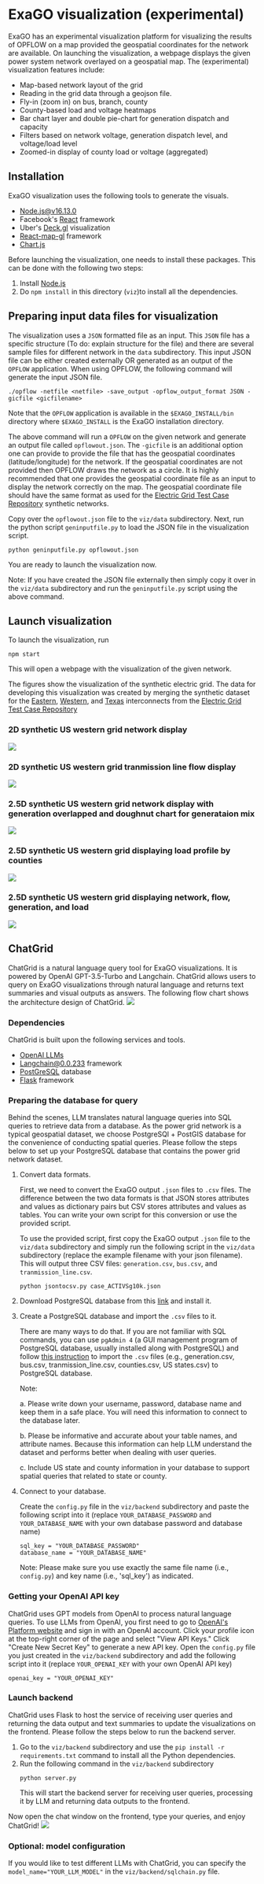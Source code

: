 # ExaGO visualization (experimental)
ExaGO has an experimental visualization platform for visualizing the results of OPFLOW on a map provided the geospatial coordinates for the network are available. On launching the visualization, a webpage displays the given power system network overlayed on a geospatial map. The (experimental) visualization features include: 
  - Map-based network layout of the grid
  - Reading in the grid data through a geojson file.
  - Fly-in (zoom in) on bus, branch, county 
  - County-based load and voltage heatmaps
  - Bar chart layer and double pie-chart for generation dispatch and capacity
  - Filters based on network voltage, generation dispatch level, and voltage/load level
  - Zoomed-in display of county load or voltage (aggregated)


## Installation
ExaGO visualization uses the following tools to generate the visuals.
- [Node.js@v16.13.0](https://nodejs.org/es/blog/release/v16.13.0)
- Facebook's [React](https://reactjs.org/) framework
- Uber's [Deck.gl](https://deck.gl/docs) visualization
- [React-map-gl](https://visgl.github.io/react-map-gl/) framework
- [Chart.js](https://www.chartjs.org/)

Before launching the visualization, one needs to install these packages. This can be done with the following two steps:
1. Install [Node.js](https://nodejs.org/en/)
2. Do `npm install` in this directory (`viz`)to install all the dependencies.

## Preparing input data files for visualization
The visualization uses a `JSON` formatted file as an input. This `JSON` file has a specific structure (To do: explain structure for the file) and there are several sample files for different network in the `data` subdirectory.
This input JSON file can be either created externally OR generated as an output of the `OPFLOW` application. When using OPFLOW, the following command will generate the input JSON file.
```
./opflow -netfile <netfile> -save_output -opflow_output_format JSON -gicfile <gicfilename>  
```
Note that the `OPFLOW` application is available in the `$EXAGO_INSTALL/bin` directory where `$EXAGO_INSTALL` is the ExaGO installation directory.

The above command will run a `OPFLOW` on the given network and generate an output file called `opflowout.json`. The `-gicfile` is an additional option one can provide to provide the file that has the geospatial coordinates (latitude/longitude) for the network. If the geospatial coordinates are not provided then OPFLOW draws the network as a circle. It is highly recommended that one provides the geospatial coordinate file as an input to display the network correctly on the map. The geospatial coordinate file should have the same format as used for the [Electric Grid Test Case Repository](https://electricgrids.engr.tamu.edu/) synthetic networks. 

Copy over the `opflowout.json` file to the `viz/data` subdirectory. Next, run the python script `geninputfile.py` to load the JSON file in the visualization script.
```
python geninputfile.py opflowout.json
```

You are ready to launch the visualization now. 

Note: If you have created the JSON file externally then simply copy it over in the `viz/data` subdirectory and run the `geninputfile.py` script using the above command.

## Launch visualization
To launch the visualization, run
```
npm start
```
This will open a webpage with the visualization of the given network. 

The figures show the visualization of the synthetic electric grid. The data for developing this visualization was created by merging the synthetic dataset for the [Eastern](https://electricgrids.engr.tamu.edu/electric-grid-test-cases/activsg70k/), [Western](https://electricgrids.engr.tamu.edu/electric-grid-test-cases/activsg10k/), and [Texas](https://electricgrids.engr.tamu.edu/electric-grid-test-cases/activsg2000/) interconnects from the [Electric Grid Test Case Repository](https://electricgrids.engr.tamu.edu/)
### 2D synthetic US western grid network display
![](images/network_viz.PNG)

### 2D synthetic US western grid tranmission line flow display
![](images/flow_viz.PNG)

### 2.5D synthetic US western grid network display with generation overlapped and doughnut chart for generataion mix
![](images/generation_viz.PNG)

### 2.5D synthetic US western grid displaying load profile by counties
![](images/load_viz.PNG)

### 2.5D synthetic US western grid displaying network, flow, generation, and load
![](images/all_viz.PNG)

## ChatGrid
ChatGrid is a natural language query tool for ExaGO visualizations. It is powered by OpenAI GPT-3.5-Turbo and Langchain. ChatGrid allows users to query on ExaGO visualizations through natural language and returns text summaries and visual outputs as answers. The following flow chart shows the architecture design of ChatGrid.
![](images/chatgrid_arch.png)

### Dependencies
ChatGrid is built upon the following services and tools. 
- [OpenAI LLMs](https://platform.openai.com/docs/models/overview)
- [Langchain@0.0.233](https://python.langchain.com/docs/get_started/introduction.html) framework
- [PostGreSQL](https://www.postgresql.org/download/) database
- [Flask](https://flask.palletsprojects.com/en/2.3.x/) framework 

### Preparing the database for query
Behind the scenes, LLM translates natural language queries into SQL queries to retrieve data from a database. As the power grid network is a typical geospatial dataset, we choose PostgreSQl + PostGIS database for the convenience of conducting spatial queries. Please follow the steps below to set up your PostgreSQL database that contains the power grid network dataset. 

1. Convert data formats. 

    First, we need to convert the ExaGO output `.json` files to `.csv` files. The difference between the two data formats is that JSON stores attributes and values as dictionary pairs but CSV stores attributes and values as tables. You can write your own script for this conversion or use the provided script. 

    To use the provided script, first copy the ExaGO output `.json` file to the `viz/data` subdirectory and simply run the following script in the `viz/data` subdirectory (replace the example filename with your json filename). This will output three CSV files: `generation.csv`, `bus.csv`, and `tranmission_line.csv`.
    ```
    python jsontocsv.py case_ACTIVSg10k.json
    ```
    
2. Download PostgreSQL database from this [link](https://www.postgresql.org/download/) and install it. 

3. Create a PostgreSQL database and import the `.csv` files to it.

    There are many ways to do that. If you are not familiar with SQL commands, you can use `pgAdmin 4` (a GUI management program of PostgreSQL database, usually installed along with PostgreSQL) and follow [this instruction](https://learnsql.com/blog/how-to-import-csv-to-postgresql/) to import the `.csv` files (e.g., generation.csv, bus.csv, tranmission_line.csv, counties.csv, US states.csv) to PostgreSQL database.

    Note: 

      a. Please write down your username, password, database name and keep them in a safe place. You will need this information to connect to the database later. 

      b. Please be informative and accurate about your table names, and attribute names. Because this information can help LLM understand the dataset and performs better when dealing with user queries.

      c. Include US state and county information in your database to support spatial queries that related to state or county.   
    

4. Connect to your database.

    Create the `config.py` file in the `viz/backend` subdirectory and paste the following script into it (replace `YOUR_DATABASE_PASSWORD` and `YOUR_DATABASE_NAME`  with your own database password and database name)

    ```
    sql_key = "YOUR_DATABASE_PASSWORD"
    database_name = "YOUR_DATABASE_NAME"
    ```

    Note: Please make sure you use exactly the same file name (i.e., `config.py`) and key name (i.e., 'sql_key') as indicated. 

### Getting your OpenAI API key
ChatGrid uses GPT models from OpenAI to process natural language queries. To use LLMs from OpenAI, you first need to go to [OpenAI's Platform website](https://platform.openai.com) and sign in with an OpenAI account. Click your profile icon at the top-right corner of the page and select "View API Keys." Click "Create New Secret Key" to generate a new API key. Open the `config.py` file you just created in the `viz/backend` subdirectory and add the following script into it (replace `YOUR_OPENAI_KEY` with your own OpenAI API key)

```
openai_key = "YOUR_OPENAI_KEY"
```

<!-- data script -->
<!-- installation: pip install -r requirements.txt in the backend directory-->
### Launch backend
ChatGrid uses Flask to host the service of receiving user queries and returning the data output and text summaries to update the visualizations on the frontend. Please follow the steps below to run the backend server.

1. Go to the `viz/backend` subdirectory and use the `pip install -r requirements.txt` command to install all the Python dependencies.
2. Run the following command in the `viz/backend` subdirectory
    ```
    python server.py
    ```
    This will start the backend server for receiving user queries, processing it by LLM and returning data outputs to the frontend. 

Now open the chat window on the frontend, type your queries, and enjoy ChatGrid!
![](images/chatgrid_case.png)

### Optional: model configuration 
If you would like to test different LLMs with ChatGrid, you can specify the `model_name="YOUR_LLM_MODEL"` in the `viz/backend/sqlchain.py` file. 

